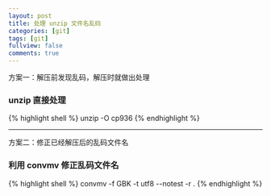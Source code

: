 ```yaml
---
layout: post
title: 处理 unzip 文件名乱码
categories: [git]
tags: [git]
fullview: false
comments: true
---
```


方案一：解压前发现乱码，解压时就做出处理

### unzip 直接处理

{% highlight shell %}
unzip -O cp936
{% endhighlight %}


---
方案二：修正已经解压后的乱码文件名

### 利用 convmv 修正乱码文件名

{% highlight shell %}
convmv -f GBK -t utf8 --notest -r .
{% endhighlight %}

